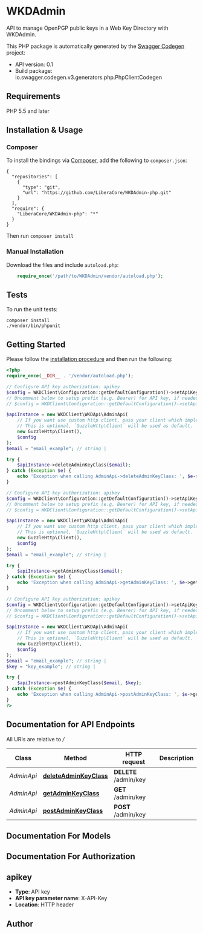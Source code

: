 # WKDAdmin
API to manage OpenPGP public keys in a Web Key Directory with WKDAdmin.

This PHP package is automatically generated by the [Swagger Codegen](https://github.com/swagger-api/swagger-codegen) project:

- API version: 0.1
- Build package: io.swagger.codegen.v3.generators.php.PhpClientCodegen

## Requirements

PHP 5.5 and later

## Installation & Usage
### Composer

To install the bindings via [Composer](http://getcomposer.org/), add the following to `composer.json`:

```
{
  "repositories": [
    {
      "type": "git",
      "url": "https://github.com/LiberaCore/WKDAdmin-php.git"
    }
  ],
  "require": {
    "LiberaCore/WKDAdmin-php": "*"
  }
}
```

Then run `composer install`

### Manual Installation

Download the files and include `autoload.php`:

```php
    require_once('/path/to/WKDAdmin/vendor/autoload.php');
```

## Tests

To run the unit tests:

```
composer install
./vendor/bin/phpunit
```

## Getting Started

Please follow the [installation procedure](#installation--usage) and then run the following:

```php
<?php
require_once(__DIR__ . '/vendor/autoload.php');

// Configure API key authorization: apikey
$config = WKDClient\Configuration::getDefaultConfiguration()->setApiKey('X-API-Key', 'YOUR_API_KEY');
// Uncomment below to setup prefix (e.g. Bearer) for API key, if needed
// $config = WKDClient\Configuration::getDefaultConfiguration()->setApiKeyPrefix('X-API-Key', 'Bearer');

$apiInstance = new WKDClient\WKDApi\AdminApi(
    // If you want use custom http client, pass your client which implements `GuzzleHttp\ClientInterface`.
    // This is optional, `GuzzleHttp\Client` will be used as default.
    new GuzzleHttp\Client(),
    $config
);
$email = "email_example"; // string | 

try {
    $apiInstance->deleteAdminKeyClass($email);
} catch (Exception $e) {
    echo 'Exception when calling AdminApi->deleteAdminKeyClass: ', $e->getMessage(), PHP_EOL;
}

// Configure API key authorization: apikey
$config = WKDClient\Configuration::getDefaultConfiguration()->setApiKey('X-API-Key', 'YOUR_API_KEY');
// Uncomment below to setup prefix (e.g. Bearer) for API key, if needed
// $config = WKDClient\Configuration::getDefaultConfiguration()->setApiKeyPrefix('X-API-Key', 'Bearer');

$apiInstance = new WKDClient\WKDApi\AdminApi(
    // If you want use custom http client, pass your client which implements `GuzzleHttp\ClientInterface`.
    // This is optional, `GuzzleHttp\Client` will be used as default.
    new GuzzleHttp\Client(),
    $config
);
$email = "email_example"; // string | 

try {
    $apiInstance->getAdminKeyClass($email);
} catch (Exception $e) {
    echo 'Exception when calling AdminApi->getAdminKeyClass: ', $e->getMessage(), PHP_EOL;
}

// Configure API key authorization: apikey
$config = WKDClient\Configuration::getDefaultConfiguration()->setApiKey('X-API-Key', 'YOUR_API_KEY');
// Uncomment below to setup prefix (e.g. Bearer) for API key, if needed
// $config = WKDClient\Configuration::getDefaultConfiguration()->setApiKeyPrefix('X-API-Key', 'Bearer');

$apiInstance = new WKDClient\WKDApi\AdminApi(
    // If you want use custom http client, pass your client which implements `GuzzleHttp\ClientInterface`.
    // This is optional, `GuzzleHttp\Client` will be used as default.
    new GuzzleHttp\Client(),
    $config
);
$email = "email_example"; // string | 
$key = "key_example"; // string | 

try {
    $apiInstance->postAdminKeyClass($email, $key);
} catch (Exception $e) {
    echo 'Exception when calling AdminApi->postAdminKeyClass: ', $e->getMessage(), PHP_EOL;
}
?>
```

## Documentation for API Endpoints

All URIs are relative to */*

Class | Method | HTTP request | Description
------------ | ------------- | ------------- | -------------
*AdminApi* | [**deleteAdminKeyClass**](docs/Api/AdminApi.md#deleteadminkeyclass) | **DELETE** /admin/key | 
*AdminApi* | [**getAdminKeyClass**](docs/Api/AdminApi.md#getadminkeyclass) | **GET** /admin/key | 
*AdminApi* | [**postAdminKeyClass**](docs/Api/AdminApi.md#postadminkeyclass) | **POST** /admin/key | 

## Documentation For Models


## Documentation For Authorization


## apikey

- **Type**: API key
- **API key parameter name**: X-API-Key
- **Location**: HTTP header


## Author




